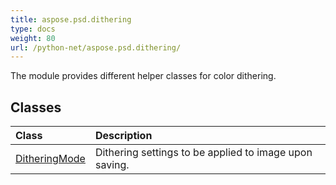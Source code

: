 ```yaml
---
title: aspose.psd.dithering
type: docs
weight: 80
url: /python-net/aspose.psd.dithering/
---
```



The module provides different helper classes for color dithering.

## **Classes**
| **Class** | **Description** |
| :- | :- |
| [DitheringMode](/psd/python-net/aspose.psd.dithering/ditheringmode/) | Dithering settings to be applied to image upon saving. |

